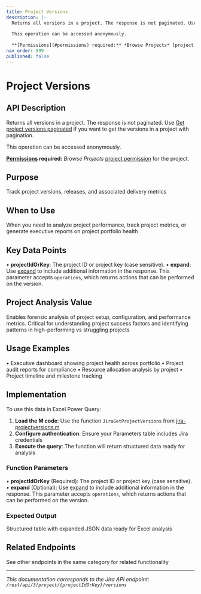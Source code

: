 ```yaml
---
title: Project Versions
description: |-
  Returns all versions in a project. The response is not paginated. Use [Get project versions paginated](#api-rest-api-3-project-projectIdOrKey-version-get) if you want to get the versions in a project with pagination.
  
  This operation can be accessed anonymously.
  
  **[Permissions](#permissions) required:** *Browse Projects* [project permission](https://confluence.atlassian.com/x/yodKLg) for the project.
nav_order: 999
published: false
---
```


# Project Versions

## API Description
Returns all versions in a project. The response is not paginated. Use [Get project versions paginated](#api-rest-api-3-project-projectIdOrKey-version-get) if you want to get the versions in a project with pagination.

This operation can be accessed anonymously.

**[Permissions](#permissions) required:** *Browse Projects* [project permission](https://confluence.atlassian.com/x/yodKLg) for the project.

## Purpose
Track project versions, releases, and associated delivery metrics

## When to Use
When you need to analyze project performance, track project metrics, or generate executive reports on project portfolio health

## Key Data Points
• **projectIdOrKey**: The project ID or project key (case sensitive).
• **expand**: Use [expand](#expansion) to include additional information in the response. This parameter accepts `operations`, which returns actions that can be performed on the version.

## Project Analysis Value
Enables forensic analysis of project setup, configuration, and performance metrics. Critical for understanding project success factors and identifying patterns in high-performing vs struggling projects

## Usage Examples
• Executive dashboard showing project health across portfolio
• Project audit reports for compliance
• Resource allocation analysis by project
• Project timeline and milestone tracking

## Implementation
To use this data in Excel Power Query:

1. **Load the M code**: Use the function `JiraGetProjectVersions` from [jira-projectversions.m](../assets/jira-projectversions.m)
2. **Configure authentication**: Ensure your Parameters table includes Jira credentials
3. **Execute the query**: The function will return structured data ready for analysis

### Function Parameters
• **projectIdOrKey** (Required): The project ID or project key (case sensitive).
• **expand** (Optional): Use [expand](#expansion) to include additional information in the response. This parameter accepts `operations`, which returns actions that can be performed on the version.

### Expected Output
Structured table with expanded JSON data ready for Excel analysis

## Related Endpoints
See other endpoints in the same category for related functionality

---
*This documentation corresponds to the Jira API endpoint: `/rest/api/3/project/{projectIdOrKey}/versions`*
